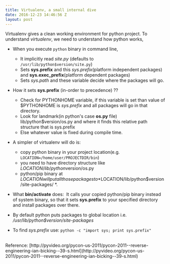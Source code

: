 ```yaml
---
title: Virtualenv, a small internal dive
date: 2016-12-23 14:46:56 Z
layout: post
---
```


Virtualenv gives a clean working environment for python project. To understand *virtualenv*, we need to understand how python works,

*   When you execute `python` binary in command line, 
	*   It implicitly read *site.py* (defaults to `/usr/lib/python$version/site.py`) 
	*   Sets **sys.prefix** and this *sys.prefix*(platform independent packages) and **sys.exec_prefix**(platform dependent packages) 
	*   Sets *sys.path* and these variable decide where the packages will go.

*   How it sets **sys.prefix** (in-order to precedence) ??

    *  Check for PYTHONHOME variable, if this variable is set than value of $PYTHONHOME is *sys.prefix* and all packages will go in that directory.
    *  Look for landmark(in python's case **os.py** file) lib/python$version/os.py and where it finds this relative path structure that is sys.prefix
    *  Else whatever value is fixed during compile time.


*   A simpler of virtualenv will do is: 
	*    copy python binary in your project location(e.g. `LOCATION=/home/user/PROJECTDIR/bin`) 
	*    you need to have directory structure like $LOCATION/lib/python$version/os.py 
	*    python/pip binary at $LOCATION will put all those packages to *$LOCATION/lib/python$version/site-packages/ *.


*   What **bin/activate** does:  It calls your copied python/pip binary instead of system binary, so that it sets **sys.prefix** to your specified directory and install packages over there.  


*   By default python puts packages to global location i.e. */usr/lib/python$version/site-packages*


*   To find *sys.prefix*  use:  ```python -c "import sys; print sys.prefix"```

<br/> 
Reference: [http://pyvideo.org/pycon-us-2011/pycon-2011--reverse-engineering-ian-bicking--39-s.html](http://pyvideo.org/pycon-us-2011/pycon-2011--reverse-engineering-ian-bicking--39-s.html)
